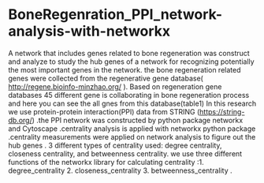 # BoneRegenration_PPI_network-analysis-with-networkx
A network that includes genes related to bone regeneration was construct and analyze to study the hub genes of a network for recognizing potentially the most important genes in the network. the bone regeneration related genes were collected from the regenerative gene database( http://regene.bioinfo-minzhao.org/ ). Based on regeneration gene databases 45 different gene is collaborating in bone regeneration process and here you can see the all gnes from this database(table1)
In this research we use protein-protein interaction(PPI) data from STRING (https://string-db.org/) .the PPI network was constructed by python package networkx and Cytoscape .centrality analysis is applied with networkx python package .centrality measurements were applied on network analysis to figure out the hub genes . 3 different types of centrality used: degree centrality, closeness centrality, and betweenness centrality. we use three different functions of the networkx library for calculating centrality :1. degree_centrality 2. closeness_centrality 3. betweenness_centrality .
